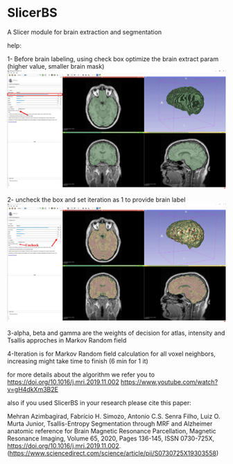 # SlicerBS
A Slicer module for brain extraction and segmentation

help:

1- Before brain labeling, using check box optimize the brain extract param (higher value, smaller brain mask)
![Alt text](Screenshot1.jpg?raw=true "Using SlicerBS for brain extraction")

2- uncheck the box and set iteration as 1 to provide brain label
![Alt text](Screenshot2.jpg?raw=true "Using SlicerBS for brain label")

3-alpha, beta and gamma are the weights of decision for atlas, intensity and Tsallis approches in Markov Random field 

4-Iteration is for Markov Random field calculation for all voxel neighbors, increasing might take time to finish (6 min for 1 it)

for more details about the algorithm we refer you to https://doi.org/10.1016/j.mri.2019.11.002 https://www.youtube.com/watch?v=gH4dkXm3B2E

also if you used SlicerBS in your research please cite this paper:

Mehran Azimbagirad, Fabrício H. Simozo, Antonio C.S. Senra Filho, Luiz O. Murta Junior,
Tsallis-Entropy Segmentation through MRF and Alzheimer anatomic reference for Brain Magnetic Resonance Parcellation,
Magnetic Resonance Imaging,
Volume 65,
2020,
Pages 136-145,
ISSN 0730-725X,
https://doi.org/10.1016/j.mri.2019.11.002.
(https://www.sciencedirect.com/science/article/pii/S0730725X19303558)
